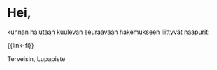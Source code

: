 # Hei,

kunnan halutaan kuulevan seuraavaan hakemukseen liittyv&auml;t naapurit:

{{link-fi}}

Terveisin,
Lupapiste
